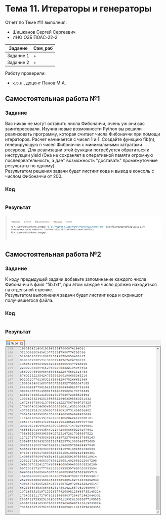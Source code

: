 # Тема 11. Итераторы и генераторы
Отчет по Теме #11 выполнил:
- Шишканов Сергей Сергеевич
- ИНО ОЗБ ПОАС-22-2

| Задание | Сам_раб |
| ------ | ------ |
| Задание 1 | + |
| Задание 2 | + |

Работу проверили:
- к.э.н., доцент Панов М.А.

## Самостоятельная работа №1
### Задание
Вас никак не могут оставить числа Фибоначчи, очень уж они вас заинтересовали. Изучив новые возможности Python вы решили реализовать программу,
которая считает числа Фибоначчи при помощи итераторов. Расчет начинается с чисел 1 и 1. Создайте функцию fib(n), генерирующую n чисел Фибоначчи с
минимальными затратами ресурсов. Для реализации этой функции потребуется обратиться к инструкции yield (Она не сохраняет в оперативной памяти огромную последовательность,
а дает возможность "доставать" промежуточные результаты по одному).\
Результатом решения задачи будет листинг кода и вывод в консоль с числом Фибоначчи от 200.

### Код
```python

```

### Результат
![](https://github.com/GreyKnightGK/SoftwareEngineering/blob/Тема_11/pic/Lab11_1.png)

## Самостоятельная работа №2
### Задание
К коду предыдущей задачи добавьте запоминание каждого числа Фибоначчи в файл “fib.txt”,
при этом каждое число должно находиться на отдельной строчке.\
Результатом выполнения задачи будет листинг кода и скриншот получившегося файла.

### Код
```python

```

### Результат
![](https://github.com/GreyKnightGK/SoftwareEngineering/blob/Тема_11/pic/Lab11_2.png)